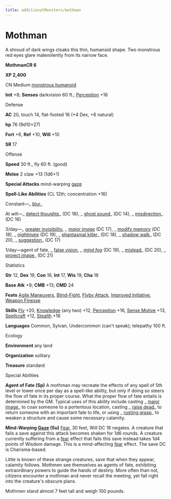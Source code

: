 ```yaml
---
title: additionalMonsters/mothman
---
```

# Mothman

A shroud of dark wings cloaks this thin, humanoid shape. Two monstrous red eyes glare malevolently from its narrow face.

**MothmanCR 6**

**XP 2,400**

CN Medium [monstrous humanoid](monsters/creatureTypes.md#_monstrous-humanoid)

**Init** +8; **Senses** darkvision 60 ft.; [Perception](additionalMonsters/../skills/perception.md#_perception) +16

Defense

**AC** 20, touch 14, flat-footed 16 (+4 Dex, +6 natural)

**hp** 76 (9d10+27)

**Fort** +6, **Ref** +10, **Will** +10

**SR** 17

Offense

**Speed** 30 ft., fly 60 ft. (good)

**Melee** 2 claw +13 (1d6+1)

**Special Attacks** mind-warping [gaze](monsters/universalMonsterRules.md#_gaze)

**Spell-Like Abilities** (CL 12th; concentration +16)

Constant—_ [blur](additionalMonsters/../spells/blur.md#_blur)_

At will—_ [detect thoughts](additionalMonsters/../spells/detectThoughts.md#_detect-thoughts)_ (DC 16), _ [ghost sound](additionalMonsters/../spells/ghostSound.md#_ghost-sound)_ (DC 14), _ [misdirection](additionalMonsters/../spells/misdirection.md#_misdirection)_ (DC 16)

3/day—_ [greater invisibility](additionalMonsters/../spells/invisibility.md#_invisibility-greater)_, _ [major image](additionalMonsters/../spells/majorImage.md#_major-image)_ (DC 17), _ [modify memory](additionalMonsters/../spells/modifyMemory.md#_modify-memory) _(DC 18), _ [nightmare](additionalMonsters/../spells/nightmare.md#_nightmare)_ (DC 19), _ [phantasmal killer](additionalMonsters/../spells/phantasmalKiller.md#_phantasmal-killer)_ (DC 18), _ [shadow walk](additionalMonsters/../spells/shadowWalk.md#_shadow-walk)_ (DC 20), _ [suggestion](additionalMonsters/../spells/suggestion.md#_suggestion)_ (DC 17)

1/day—agent of fate, _ [false vision](additionalMonsters/../spells/falseVision.md#_false-vision)_, _ [mind fog](additionalMonsters/../spells/mindFog.md#_mind-fog)_ (DC 19), _ [mislead](additionalMonsters/../spells/mislead.md#_mislead)_ (DC 20), _ [project image](additionalMonsters/../spells/projectImage.md#_project-image)_ (DC 21)

Statistics

**Str** 12, **Dex** 19, **Con** 16, **Int** 17, **Wis** 19, **Cha** 18

**Base Atk** +9; **CMB** +13; **CMD** 24

**Feats** [Agile Maneuvers](additionalMonsters/../feats.md#_agile-maneuvers), [Blind-Fight](additionalMonsters/../feats.md#_blind-fight), [Flyby Attack](additionalMonsters/../monsters/monsterFeats.md#_flyby-attack), [Improved Initiative](additionalMonsters/../feats.md#_improved-initiative), [Weapon Finesse](additionalMonsters/../feats.md#_weapon-finesse)

**Skills** [Fly](additionalMonsters/../skills/fly.md#_fly) +20, [Knowledge](additionalMonsters/../skills/knowledge.md#_knowledge) (any two) +12, [Perception](additionalMonsters/../skills/perception.md#_perception) +16, [Sense Motive](additionalMonsters/../skills/senseMotive.md#_sense-motive) +13, [Spellcraft](additionalMonsters/../skills/spellcraft.md#_spellcraft) +12, [Stealth](additionalMonsters/../skills/stealth.md#_stealth) +16

**Languages** Common, Sylvan, Undercommon (can't speak); telepathy 100 ft.

Ecology

**Environment** any land

**Organization** solitary

**Treasure** standard

Special Abilities

**Agent of Fate (Sp)** A mothman may recreate the effects of any spell of 5th level or lower once per day as a spell-like ability, but only if doing so steers the flow of fate in its proper course. What the proper flow of fate entails is determined by the GM. Typical uses of this ability include casting _ [major image](additionalMonsters/../spells/majorImage.md#_major-image)_ to coax someone to a portentous location, casting _ [raise dead](additionalMonsters/../spells/raiseDead.md#_raise-dead)_ to return someone with an important fate to life, or using _ [rusting grasp](additionalMonsters/../spells/rustingGrasp.md#_rusting-grasp)_ to weaken a structure and cause some necessary calamity.

**Mind-Warping [Gaze](monsters/universalMonsterRules.md#_gaze) (Su)** [Fear](monsters/universalMonsterRules.md#_fear-(su-or-sp)), 30 feet, Will DC 18 negates. A creature that fails a save against this attack becomes shaken for 1d6 rounds. A creature currently suffering from a [fear](monsters/universalMonsterRules.md#_fear-(su-or-sp)) effect that fails this save instead takes 1d4 points of Wisdom damage. This is a mind-affecting [fear](monsters/universalMonsterRules.md#_fear-(su-or-sp)) effect. The save DC is Charisma-based.

Little is known of these strange creatures, save that when they appear, calamity follows. Mothmen see themselves as agents of fate, exhibiting extraordinary powers to guide the hands of destiny. More often than not, citizens encounter a mothman and never recall the meeting, yet fall right into the creature's obscure plans.

Mothmen stand almost 7 feet tall and weigh 100 pounds.

